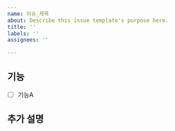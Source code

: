 ```yaml
---
name: 이슈_제목
about: Describe this issue template's purpose here.
title: ''
labels: ''
assignees: ''

---
```


## 기능
- [ ] 기능A

## 추가 설명
